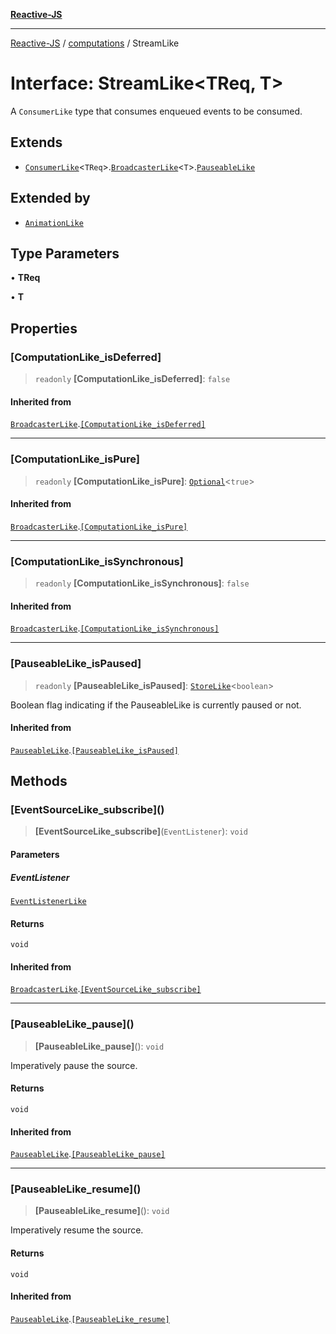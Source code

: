 [**Reactive-JS**](../../README.md)

***

[Reactive-JS](../../README.md) / [computations](../README.md) / StreamLike

# Interface: StreamLike\<TReq, T\>

A `ConsumerLike` type that consumes enqueued events to
be consumed.

## Extends

- [`ConsumerLike`](../../utils/interfaces/ConsumerLike.md)\<`TReq`\>.[`BroadcasterLike`](BroadcasterLike.md)\<`T`\>.[`PauseableLike`](../../utils/interfaces/PauseableLike.md)

## Extended by

- [`AnimationLike`](../Streamable/interfaces/AnimationLike.md)

## Type Parameters

• **TReq**

• **T**

## Properties

### \[ComputationLike\_isDeferred\]

> `readonly` **\[ComputationLike\_isDeferred\]**: `false`

#### Inherited from

[`BroadcasterLike`](BroadcasterLike.md).[`[ComputationLike_isDeferred]`](BroadcasterLike.md#computationlike_isdeferred)

***

### \[ComputationLike\_isPure\]

> `readonly` **\[ComputationLike\_isPure\]**: [`Optional`](../../functions/type-aliases/Optional.md)\<`true`\>

#### Inherited from

[`BroadcasterLike`](BroadcasterLike.md).[`[ComputationLike_isPure]`](BroadcasterLike.md#computationlike_ispure)

***

### \[ComputationLike\_isSynchronous\]

> `readonly` **\[ComputationLike\_isSynchronous\]**: `false`

#### Inherited from

[`BroadcasterLike`](BroadcasterLike.md).[`[ComputationLike_isSynchronous]`](BroadcasterLike.md#computationlike_issynchronous)

***

### \[PauseableLike\_isPaused\]

> `readonly` **\[PauseableLike\_isPaused\]**: [`StoreLike`](StoreLike.md)\<`boolean`\>

Boolean flag indicating if the PauseableLike is currently paused or not.

#### Inherited from

[`PauseableLike`](../../utils/interfaces/PauseableLike.md).[`[PauseableLike_isPaused]`](../../utils/interfaces/PauseableLike.md#pauseablelike_ispaused)

## Methods

### \[EventSourceLike\_subscribe\]()

> **\[EventSourceLike\_subscribe\]**(`EventListener`): `void`

#### Parameters

##### EventListener

[`EventListenerLike`](../../utils/interfaces/EventListenerLike.md)

#### Returns

`void`

#### Inherited from

[`BroadcasterLike`](BroadcasterLike.md).[`[EventSourceLike_subscribe]`](BroadcasterLike.md#eventsourcelike_subscribe)

***

### \[PauseableLike\_pause\]()

> **\[PauseableLike\_pause\]**(): `void`

Imperatively pause the source.

#### Returns

`void`

#### Inherited from

[`PauseableLike`](../../utils/interfaces/PauseableLike.md).[`[PauseableLike_pause]`](../../utils/interfaces/PauseableLike.md#pauseablelike_pause)

***

### \[PauseableLike\_resume\]()

> **\[PauseableLike\_resume\]**(): `void`

Imperatively resume the source.

#### Returns

`void`

#### Inherited from

[`PauseableLike`](../../utils/interfaces/PauseableLike.md).[`[PauseableLike_resume]`](../../utils/interfaces/PauseableLike.md#pauseablelike_resume)
